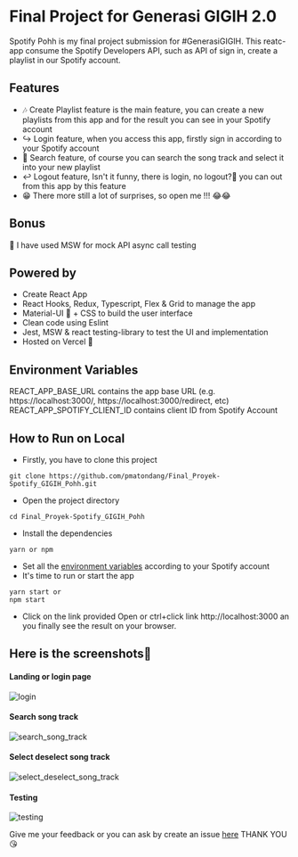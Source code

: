# Final Project for Generasi GIGIH 2.0
Spotify Pohh is my final project submission for #GenerasiGIGIH. This reatc-app consume the Spotify Developers API, such as API of sign in, create a playlist in our Spotify account.

## Features
* 🎶 Create Playlist feature is the main feature, you can create a new playlists from this app and for the result you can see in your Spotify account
* ↪️ Login feature, when you access this app, firstly sign in according to your Spotify account
* 🔎 Search feature, of course you can search the song track and select it into your new playlist
* ↩️ Logout feature, Isn't it funny, there is login, no logout?🤭 you can out from this app by this feature
* 😁 There more still a lot of surprises, so open me !!! 😂😂

## Bonus
🧪 I have used MSW for mock API async call testing

## Powered by
* Create React App
* React Hooks, Redux, Typescript, Flex & Grid to manage the app
* Material-UI 📖 + CSS to build the user interface
* Clean code using Eslint
* Jest, MSW & react testing-library to test the UI and implementation
* Hosted on Vercel 🚀

## Environment Variables
REACT_APP_BASE_URL contains the app base URL (e.g. https://localhost:3000/, https://localhost:3000/redirect, etc)
REACT_APP_SPOTIFY_CLIENT_ID contains client ID from Spotify Account

## How to Run on Local
* Firstly, you have to clone this project
```
git clone https://github.com/pmatondang/Final_Proyek-Spotify_GIGIH_Pohh.git
```
* Open the project directory
```
cd Final_Proyek-Spotify_GIGIH_Pohh
```
* Install the dependencies
```
yarn or npm
```
* Set all the [environment variables](https://github.com/pmatondang/Final_Proyek-Spotify_GIGIH_Pohh/edit/master/README.md#environment-variables) according to your Spotify account
* It's time to run or start the app
```
yarn start or 
npm start
```
* Click on the link provided Open or ctrl+click link http://localhost:3000 an you finally see the result on your browser.

## Here is the screenshots🥳
#### Landing or login page
![login](https://user-images.githubusercontent.com/66526346/164732899-943b38bc-c611-4085-844b-eed2c95c7362.png)

#### Search song track
![search_song_track](https://user-images.githubusercontent.com/66526346/164733107-21914f70-041b-4663-a02f-efd9e2032242.png)

#### Select deselect song track
![select_deselect_song_track](https://user-images.githubusercontent.com/66526346/164733235-fc9d3c3f-0bf9-4dba-b5eb-5e2711b7f97f.png)

#### Testing
![testing](https://user-images.githubusercontent.com/66526346/164736815-ea069cae-1faa-4e68-b39f-e32d4020fd79.png)

Give me your feedback or you can ask by create an issue [here](https://github.com/pmatondang/Final_Proyek-Spotify_GIGIH_Pohh/issues)
THANK YOU 😘
